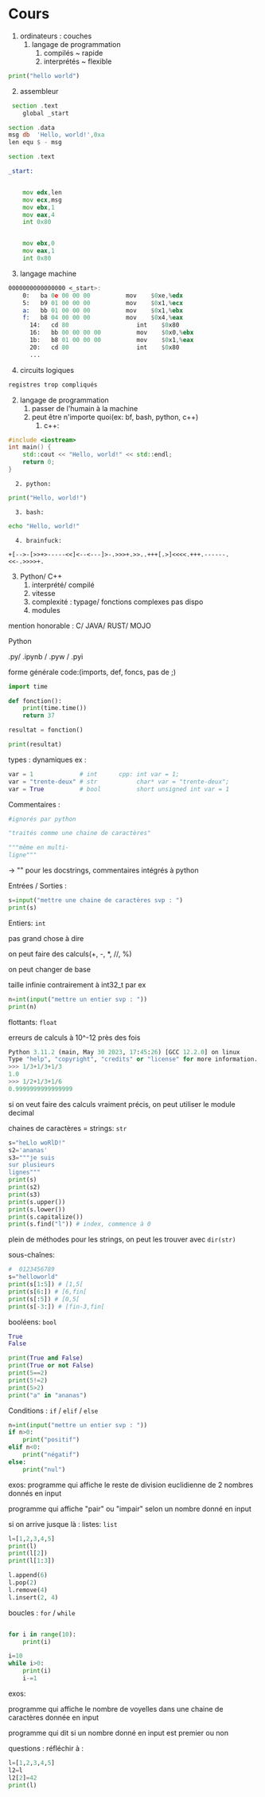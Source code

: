 # Cours

1. ordinateurs : couches
   1. langage de programmation 
      1. compilés    ~ rapide
      2. interprétés ~ flexible

```py
print("hello world")
```

   2. assembleur

```asm
 section .text
    global _start

section .data
msg db  'Hello, world!',0xa 
len equ $ - msg        

section .text

_start:


    mov edx,len 
    mov ecx,msg 
    mov ebx,1 
    mov eax,4   
    int 0x80 


    mov ebx,0   
    mov eax,1   
    int 0x80
```

   3. langage machine

```asm
0000000000000000 <_start>:
    0:   ba 0e 00 00 00          mov    $0xe,%edx
    5:   b9 01 00 00 00          mov    $0x1,%ecx
    a:   bb 01 00 00 00          mov    $0x1,%ebx
    f:   b8 04 00 00 00          mov    $0x4,%eax
      14:   cd 80                   int    $0x80
      16:   bb 00 00 00 00          mov    $0x0,%ebx
      1b:   b8 01 00 00 00          mov    $0x1,%eax
      20:   cd 80                   int    $0x80
      ...
```

   4. circuits logiques

```asm
registres trop compliqués
```

2. langage de programmation
   1. passer de l'humain à la machine
   2. peut être n'importe quoi(ex: bf, bash, python, c++)
      1. c++:

```cpp
#include <iostream>
int main() {
    std::cout << "Hello, world!" << std::endl;
    return 0;
}
```

      2. python:

```py
print("Hello, world!")
```

      3. bash:

```bash
echo "Hello, world!"
```

      4. brainfuck:

```bf
+[-->-[>>+>-----<<]<--<---]>-.>>>+.>>..+++[.>]<<<<.+++.------.<<-.>>>>+.

```

   3. Python/ C++ 
      1. interprété/ compilé
      2. vitesse
      3. complexité : typage/ fonctions complexes pas dispo
      4. modules

mention honorable : C/ JAVA/ RUST/ MOJO

Python

.py/ .ipynb / .pyw / .pyi


forme générale code:(imports, def, foncs, pas de ;)

```py
import time

def fonction():
    print(time.time())
    return 37

resultat = fonction()

print(resultat)

```

types : dynamiques
ex : 
```py
var = 1             # int      cpp: int var = 1;
var = "trente-deux" # str           char* var = "trente-deux";
var = True          # bool          short unsigned int var = 1
```

Commentaires : 

```py
#ignorés par python
```

```py
"traités comme une chaine de caractères"
```

```py
"""même en multi- 
ligne"""
```

-> "" pour les docstrings, commentaires intégrés à python

Entrées / Sorties : 
```py
s=input("mettre une chaine de caractères svp : ")
print(s)
```



Entiers: `int`

pas grand chose à dire

on peut faire des calculs(+, -, *, //, %)

on peut changer de base

taille infinie contrairement à int32_t par ex

```py
n=int(input("mettre un entier svp : "))
print(n)
```

flottants: `float`

erreurs de calculs à 10^-12 près des fois
```py
Python 3.11.2 (main, May 30 2023, 17:45:26) [GCC 12.2.0] on linux
Type "help", "copyright", "credits" or "license" for more information.
>>> 1/3+1/3+1/3
1.0
>>> 1/2+1/3+1/6
0.9999999999999999
```

si on veut faire des calculs vraiment précis, on peut utiliser le module decimal


chaines de caractères = strings: `str`


```py
s="heLlo woRlD!"
s2='ananas'
s3="""je suis
sur plusieurs
lignes"""
print(s)
print(s2)
print(s3)
print(s.upper())
print(s.lower())
print(s.capitalize())
print(s.find("l")) # index, commence à 0
```
plein de méthodes pour les strings, on peut les trouver avec `dir(str)`

sous-chaînes:

```py
#  0123456789
s="helloworld"
print(s[1:5]) # [1,5[
print(s[6:]) # [6,fin[
print(s[:5]) # [0,5[
print(s[-3:]) # [fin-3,fin[
```


booléens: `bool`

```py
True
False

print(True and False)
print(True or not False)
print(5==2)
print(5!=2)
print(5>2)
print("a" in "ananas")
```
Conditions : `if` / `elif` / `else`

```py
n=int(input("mettre un entier svp : "))
if n>0:
    print("positif")
elif n<0:
    print("négatif")
else:
    print("nul")
```



exos:
programme qui affiche le reste de division euclidienne de 2 nombres donnés en input

programme qui affiche "pair" ou "impair" selon un nombre donné en input



si on arrive jusque là : 
listes: `list`

```py
l=[1,2,3,4,5]
print(l)
print(l[2])
print(l[1:3])

l.append(6)
l.pop(2)
l.remove(4)
l.insert(2, 4)
```


boucles : `for` / `while`

```py

for i in range(10):
    print(i)

i=10
while i>0:
    print(i)
    i-=1
```

exos:

programme qui affiche le nombre de voyelles dans une chaine de caractères donnée en input

programme qui dit si un nombre donné en input est premier ou non

questions : réfléchir à :
```py
l=[1,2,3,4,5]
l2=l
l2[2]=42
print(l)
```

